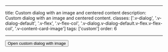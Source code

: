 <!--
 *              © 2025 Visa
 *
 * Licensed under the Apache License, Version 2.0 (the "License");
 * you may not use this file except in compliance with the License.
 * You may obtain a copy of the License at
 *
 *         http://www.apache.org/licenses/LICENSE-2.0
 *
 * Unless required by applicable law or agreed to in writing, software
 * distributed under the License is distributed on an "AS IS" BASIS,
 * WITHOUT WARRANTIES OR CONDITIONS OF ANY KIND, either express or implied.
 * See the License for the specific language governing permissions and
 * limitations under the License.
 *
 -->

---

title: Custom dialog with an image and centered content
description: Custom dialog with an image and centered content.
classes: ['.v-dialog', '.v-dialog-default', '.v-flex', '.v-flex-col', '.v-dialog.v-dialog-default.v-flex.v-flex-col', '.v-content-card-image']
tags: ['custom']
order: 6

---

<style>
  .my-dialog { --v-message-padding-block-end: var(--size-scalable-8); --v-message-padding-block-start: 0px; --v-message-padding-inline-end: 0px; --v-message-padding-inline-start: 0px; --v-dialog-content-padding-block: var(--size-scalable-8); --v-dialog-content-padding-inline: var(--size-scalable-8); } .my-dialog[open] { display: flex; flex-direction: column;} .my-dialog-close { position: absolute; right: var(--size-scalable-22); top: var(--size-scalable-24);}
</style>
<button class="v-button v-button-primary" onclick="window.myCustomDialog.showModal();">
  Open custom dialog with image
</button>
<dialog aria-describedby="my-dialog-description" aria-labelledby="my-dialog-title" aria-modal="true" class="v-dialog v-dialog-default v-message my-dialog" id="myCustomDialog" role="dialog">
  <div class="v-content-card-image">
  </div>
  <div class="v-message-content" style="overflow:visible">
    <h2 class="v-dialog-header v-flex v-align-items-center v-justify-content-center" id="my-dialog-title">
      <span>
        Custom dialog with image title
      </span>
    </h2>
    <p id="my-dialog-description">
      This is required text that describes the dialog title in more detail.
    </p>
    <div class="v-flex v-flex-wrap v-gap-8 v-pt-16 v-align-items-center v-justify-content-center">
      <div class="v-flex v-flex-wrap v-gap-8 v-justify-content-between">
        <button class="v-button v-button-primary" type="button" onclick="window.myCustomDialog.close()">
          Primary action
        </button>
      </div>
    </div>
  </div>
  <button aria-label="close" class="v-button v-button-icon v-button-tertiary v-button-subtle v-button-small -v-mt-20 -v-ml-12 -v-mr-18 my-dialog-close" onclick="window.myCustomDialog.close();" type="button">
    <svg aria-hidden="true" class="v-icon v-icon-visa v-icon-tiny" focusable="false" viewbox="0 0 16 16">
      <use href="#visa-close-tiny">
      </use>
    </svg>
  </button>
</dialog>
